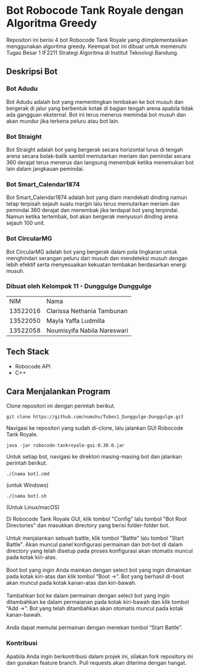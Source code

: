 # Bot Robocode Tank Royale dengan Algoritma Greedy

Repositori ini berisi 4 bot Robocode Tank Royale yang diimplementasikan menggunakan algoritma greedy. Keempat bot ini dibuat untuk memenuhi Tugas Besar 1 IF2211 Strategi Algoritma di Institut Teknologi Bandung.

## Deskripsi Bot
### Bot Adudu
Bot Adudu adalah bot yang mementingkan tembakan ke bot musuh dan bergerak di jalur yang berbentuk kotak di bagian tengah arena apabila tidak ada gangguan eksternal. Bot ini terus menerus memindai bot musuh dan akan mundur jika terkena peluru atau bot lain.
### Bot Straight
Bot Straight adalah bot yang bergerak secara horizontal lurus di tengah arena secara bolak-balik sambil memutarkan meriam dan pemindai secara 360 derajat terus menerus dan langsung menembak ketika menemukan bot lain dalam jangkauan pemindai.
### Bot Smart_Calendar1874
Bot Smart_Calendar1874 adalah bot yang diam mendekati dinding namun tetap terpisah sejauh suatu margin lalu terus memutarkan meriam dan pemindai 360 derajat dan menembak jika terdapat bot yang terpindai. Namun ketika tertembak, bot akan bergerak menyusuri dinding arena sejauh 100 unit.
### Bot CircularMG
Bot CircularMG adalah bot yang bergerak dalam pola lingkaran untuk menghindari serangan peluru dari musuh dan mendeteksi musuh dengan lebih efektif serta menyesuaikan kekuatan tembakan berdasarkan energi musuh.

<div id="contributor">
  <strong>
    <h3>Dibuat oleh Kelompok 11 - Dunggulge Dunggulge</h3>
    <table align="center">
      <tr>
        <td>NIM</td>
        <td>Nama</td>
      </tr>
      <tr>
        <td>13522016</td>
        <td>Clarissa Nethania Tambunan</td>
      </tr>
      <tr>
        <td>13522050</td>
        <td>Mayla Yaffa Ludmilla</td>
      </tr>
      <tr>
        <td>13522058</td>
        <td>Noumisyifa Nabila Nareswari</td>
      </tr>
    </table>
  </strong>
</div>

## Tech Stack
- Robocode API
- C++

## Cara Menjalankan Program
Clone repositori ini dengan perintah berikut.
```shell
git clone https://github.com/numshv/Tubes1_Dunggulge-Dunggulge.git
```
Navigasi ke repositori yang sudah di-clone, lalu jalankan GUI Robocode Tank Royale.

```shell
java -jar robocode-tankroyale-gui-0.30.0.jar
```
Untuk setiap bot, navigasi ke direktori masing-masing bot dan jalankan perintah berikut.
```shell
./[nama bot].cmd
```
(untuk Windows) 
```shell
./[nama bot].sh
```
(Untuk Linux/macOS)

Di Robocode Tank Royale GUI, klik tombol "Config" lalu tombol "Bot Root Directories" dan masukkan directory yang berisi folder-folder bot.
<br />
<br />
Untuk menjalankan sebuah battle, klik tombol "Battle" lalu tombol "Start Battle". 
Akan muncul panel konfigurasi permainan dan bot-bot di dalam directory yang telah disetup pada proses konfigurasi akan otomatis muncul pada kotak kiri-atas.
<br />
<br />
Boot bot yang ingin Anda mainkan dengan select  bot yang ingin dimainkan pada kotak kiri-atas dan klik tombol “Boot →”.
Bot yang berhasil di-boot akan muncul pada kotak kanan-atas dan kiri-bawah.
<br />
<br />
Tambahkan bot ke dalam permainan dengan select bot yang ingin ditambahkan ke dalam permaianan pada kotak kiri-bawah dan klik tombol “Add →”.
Bot yang telah ditambahkan akan otomatis muncul pada kotak kanan-bawah.
<br />
<br />
Anda dapat memulai permainan dengan  menekan tombol “Start Battle”.

### Kontribusi
Apabila Anda ingin berkontribusi dalam projek ini, silakan fork repository ini dan gunakan feature branch. Pull requests akan diterima dengan hangat.
